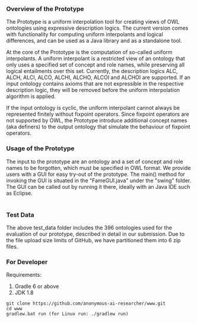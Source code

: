 ### Overview of the Prototype

The Prototype is a uniform interpolation tool for creating views of OWL ontologies using expressive description logics. The current version comes with functionality for computing uniform interpolants and logical differences, and can be used as a Java library and as a standalone tool.

At the core of the Prototype is the computation of so-called uniform interpolants. A uniform interpolant is a restricted view of an ontology that only uses a specified set of concept and role names, while preserving all logical entailments over this set. Currently, the description logics ALC, ALCH, ALCI, ALCO, ALCHI, ALCHO, ALCOI and ALCHOI are supported. If an input ontology contains axioms that are not expressible in the respective description logic, they will be removed before the uniform interpolation algorithm is applied.

If the input ontology is cyclic, the uniform interpolant cannot always be represented finitely without fixpoint operators. Since fixpoint operators are not supported by OWL, the Prototype introduce additional concept names (aka definers) to the output ontology that simulate the behaviour of fixpoint operators.

### Usage of the Prototype
The input to the prototype are an ontology and a set of concept and role names to be forgotten, which must be specified in OWL format. We provide users with a GUI for easy try-out of the prototype. The main() method for invoking the GUI is situated in the "FameGUI.java" under the "swing" folder. The GUI can be called out by running it there, ideally with an Java IDE such as Eclipse. <br><br>
### Test Data
The above test_data folder includes the 396 ontologies used for the evaluation of our prototype, described in detail in our submission. Due to the file upload size limits of GitHub, we have partitioned them into 6 zip files. 

### For Developer
Requirements:
1. Gradle 6 or above
2. JDK 1.8 
```
git clone https://github.com/anonymous-ai-researcher/www.git
cd www
gradlew.bat run (for Linux run: ./gradlew run)
```
